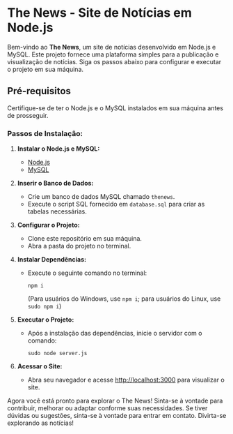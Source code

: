 
# The News - Site de Notícias em Node.js

Bem-vindo ao **The News**, um site de notícias desenvolvido em Node.js e MySQL. Este projeto fornece uma plataforma simples para a publicação e visualização de notícias. Siga os passos abaixo para configurar e executar o projeto em sua máquina.

## Pré-requisitos
Certifique-se de ter o Node.js e o MySQL instalados em sua máquina antes de prosseguir.

### Passos de Instalação:

1. **Instalar o Node.js e MySQL:**
   - [Node.js](https://nodejs.org/)
   - [MySQL](https://www.mysql.com/)

2. **Inserir o Banco de Dados:**
   - Crie um banco de dados MySQL chamado `thenews`.
   - Execute o script SQL fornecido em `database.sql` para criar as tabelas necessárias.

3. **Configurar o Projeto:**
   - Clone este repositório em sua máquina.
   - Abra a pasta do projeto no terminal.

4. **Instalar Dependências:**
   - Execute o seguinte comando no terminal:
     ```
     npm i
     ```
     (Para usuários do Windows, use `npm i`; para usuários do Linux, use `sudo npm i`)

5. **Executar o Projeto:**
   - Após a instalação das dependências, inicie o servidor com o comando:
     ```
     sudo node server.js
     ```

6. **Acessar o Site:**
   - Abra seu navegador e acesse [http://localhost:3000](http://localhost:3000) para visualizar o site.

Agora você está pronto para explorar o The News! Sinta-se à vontade para contribuir, melhorar ou adaptar conforme suas necessidades. Se tiver dúvidas ou sugestões, sinta-se à vontade para entrar em contato. Divirta-se explorando as notícias!

